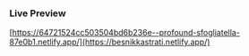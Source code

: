 ### Live Preview 
[https://64721524cc503504bd6b236e--profound-sfogliatella-87e0b1.netlify.app/](https://besnikkastrati.netlify.app/)

